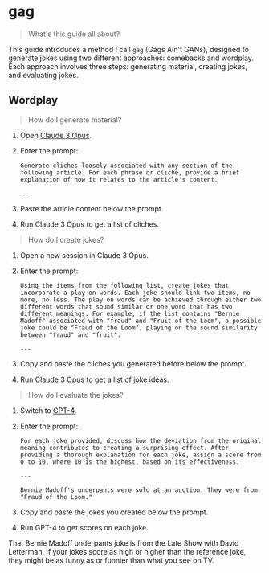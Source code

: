 # gag

> What's this guide all about?

This guide introduces a method I call `gag` (Gags Ain't GANs), designed to generate jokes using two different approaches: comebacks and wordplay. Each approach involves three steps: generating material, creating jokes, and evaluating jokes.

## Wordplay

> How do I generate material?

1. Open [Claude 3 Opus](https://claude.ai).

1. Enter the prompt:

   ```
   Generate cliches loosely associated with any section of the following article. For each phrase or cliche, provide a brief explanation of how it relates to the article's content.

   ---
   ```

1. Paste the article content below the prompt.

1. Run Claude 3 Opus to get a list of cliches.

> How do I create jokes?

1. Open a new session in Claude 3 Opus.

1. Enter the prompt:

   ```
   Using the items from the following list, create jokes that incorporate a play on words. Each joke should link two items, no more, no less. The play on words can be achieved through either two different words that sound similar or one word that has two different meanings. For example, if the list contains "Bernie Madoff" associated with "fraud" and "Fruit of the Loom", a possible joke could be "Fraud of the Loom", playing on the sound similarity between "fraud" and "fruit".

   ---
   ```

1. Copy and paste the cliches you generated before below the prompt.

1. Run Claude 3 Opus to get a list of joke ideas.

> How do I evaluate the jokes?

1. Switch to [GPT-4](https://chat.openai.com).

1. Enter the prompt:

   ```
   For each joke provided, discuss how the deviation from the original meaning contributes to creating a surprising effect. After providing a thorough explanation for each joke, assign a score from 0 to 10, where 10 is the highest, based on its effectiveness.

   ---

   Bernie Madoff's underpants were sold at an auction. They were from "Fraud of the Loom."
   ```

1. Copy and paste the jokes you created below the prompt.

1. Run GPT-4 to get scores on each joke.

That Bernie Madoff underpants joke is from the Late Show with David Letterman. If your jokes score as high or higher than the reference joke, they might be as funny as or funnier than what you see on TV.
